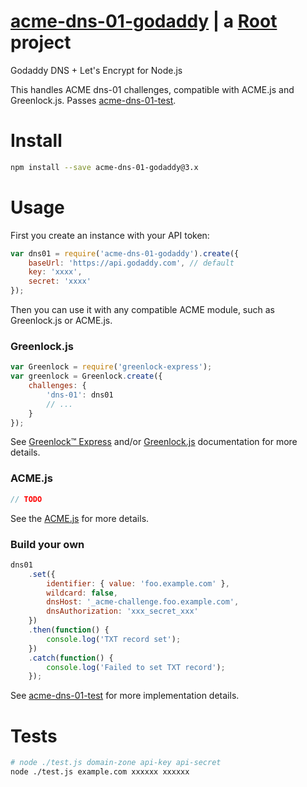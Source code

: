 # [acme-dns-01-godaddy](https://git.rootprojects.org/root/acme-dns-01-godaddy.js) | a [Root](https://rootprojects.org) project

Godaddy DNS + Let's Encrypt for Node.js

This handles ACME dns-01 challenges, compatible with ACME.js and Greenlock.js.
Passes [acme-dns-01-test](https://git.rootprojects.org/root/acme-dns-01-test.js).

# Install

```bash
npm install --save acme-dns-01-godaddy@3.x
```

# Usage

First you create an instance with your API token:

```js
var dns01 = require('acme-dns-01-godaddy').create({
	baseUrl: 'https://api.godaddy.com', // default
	key: 'xxxx',
	secret: 'xxxx'
});
```

Then you can use it with any compatible ACME module,
such as Greenlock.js or ACME.js.

### Greenlock.js

```js
var Greenlock = require('greenlock-express');
var greenlock = Greenlock.create({
	challenges: {
		'dns-01': dns01
		// ...
	}
});
```

See [Greenlock™ Express](https://git.rootprojects.org/root/greenlock-express.js)
and/or [Greenlock.js](https://git.rootprojects.org/root/greenlock.js) documentation for more details.

### ACME.js

```js
// TODO
```

See the [ACME.js](https://git.rootprojects.org/root/acme-v2.js) for more details.

### Build your own

```js
dns01
	.set({
		identifier: { value: 'foo.example.com' },
		wildcard: false,
		dnsHost: '_acme-challenge.foo.example.com',
		dnsAuthorization: 'xxx_secret_xxx'
	})
	.then(function() {
		console.log('TXT record set');
	})
	.catch(function() {
		console.log('Failed to set TXT record');
	});
```

See [acme-dns-01-test](https://git.rootprojects.org/root/acme-dns-01-test.js)
for more implementation details.

# Tests

```bash
# node ./test.js domain-zone api-key api-secret
node ./test.js example.com xxxxxx xxxxxx
```
